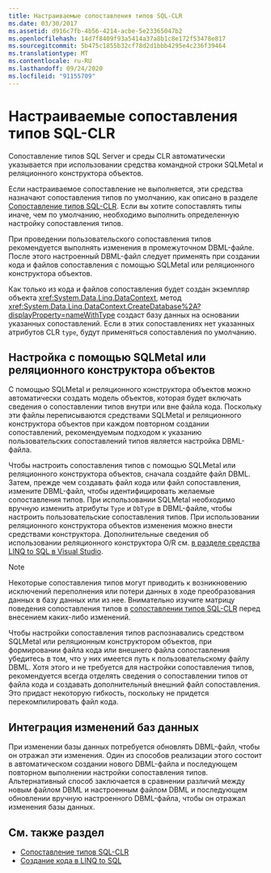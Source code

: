 ```yaml
---
title: Настраиваемые сопоставления типов SQL-CLR
ms.date: 03/30/2017
ms.assetid: d916c7fb-4b56-4214-acbe-5e23365047b2
ms.openlocfilehash: 14d7f8409f93a5414a37a8b1c8e172f53478e817
ms.sourcegitcommit: 5b475c1855b32cf78d2d1bbb4295e4c236f39464
ms.translationtype: MT
ms.contentlocale: ru-RU
ms.lasthandoff: 09/24/2020
ms.locfileid: "91155709"
---
```

# <a name="sql-clr-custom-type-mappings"></a>Настраиваемые сопоставления типов SQL-CLR

Сопоставление типов SQL Server и среды CLR автоматически указывается при использовании средства командной строки SQLMetal и реляционного конструктора объектов.  
  
 Если настраиваемое сопоставление не выполняется, эти средства назначают сопоставления типов по умолчанию, как описано в разделе [Сопоставление типов SQL-CLR](sql-clr-type-mapping.md). Если вы хотите сопоставлять типы иначе, чем по умолчанию, необходимо выполнить определенную настройку сопоставления типов.  
  
 При проведении пользовательского сопоставления типов рекомендуется выполнять изменения в промежуточном DBML-файле. После этого настроенный DBML-файл следует применять при создании кода и файлов сопоставления с помощью SQLMetal или реляционного конструктора объектов.  
  
 Как только из кода и файлов сопоставления будет создан экземпляр объекта <xref:System.Data.Linq.DataContext>, метод <xref:System.Data.Linq.DataContext.CreateDatabase%2A?displayProperty=nameWithType> создаст базу данных на основании указанных сопоставлений. Если в этих сопоставлениях нет указанных атрибутов CLR `type`, будут применяться сопоставления по умолчанию.  
  
## <a name="customization-with-sqlmetal-or-or-designer"></a>Настройка с помощью SQLMetal или реляционного конструктора объектов  

 С помощью SQLMetal и реляционного конструктора объектов можно автоматически создать модель объектов, которая будет включать сведения о сопоставлении типов внутри или вне файла кода. Поскольку эти файлы переписываются средствами SQLMetal и реляционного конструктора объектов при каждом повторном создании сопоставлений, рекомендуемым подходом к указанию пользовательских сопоставлений типов является настройка DBML-файла.  
  
 Чтобы настроить сопоставления типов с помощью SQLMetal или реляционного конструктора объектов, сначала создайте файл DBML. Затем, прежде чем создавать файл кода или файл сопоставления, измените DBML-файл, чтобы идентифицировать желаемые сопоставления типов. При использовании SQLMetal необходимо вручную изменить атрибуты `Type` и `DbType` в DBML-файле, чтобы настроить пользовательские сопоставления типов. При использовании реляционного конструктора объектов изменения можно внести средствами конструктора. Дополнительные сведения об использовании реляционного конструктора O/R см. [в разделе средства LINQ to SQL в Visual Studio](/visualstudio/data-tools/linq-to-sql-tools-in-visual-studio2).  
  
> [!NOTE]
> Некоторые сопоставления типов могут приводить к возникновению исключений переполнения или потери данных в ходе преобразования данных в базу данных или из нее. Внимательно изучите матрицу поведения сопоставления типов в [сопоставлении типов SQL-CLR](sql-clr-type-mapping.md) перед внесением каких-либо изменений.  
  
 Чтобы настройки сопоставления типов распознавались средством SQLMetal или реляционным конструктором объектов, при формировании файла кода или внешнего файла сопоставления убедитесь в том, что у них имеется путь к пользовательскому файлу DBML. Хотя этого и не требуется для настройки сопоставления типов, рекомендуется всегда отделять сведения о сопоставлении типов от файла кода и создавать дополнительный внешний файл сопоставления. Это придаст некоторую гибкость, поскольку не придется перекомпилировать файл кода.  
  
## <a name="incorporating-database-changes"></a>Интеграция изменений баз данных  

 При изменении базы данных потребуется обновлять DBML-файл, чтобы он отражал эти изменения. Один из способов реализации этого состоит в автоматическом создании нового DBML-файла и последующем повторном выполнении настройки сопоставления типов. Альтернативный способ заключается в сравнении различий между новым файлом DBML и настроенным файлом DBML и последующем обновлении вручную настроенного DBML-файла, чтобы он отражал изменения базы данных.  
  
## <a name="see-also"></a>См. также раздел

- [Сопоставление типов SQL-CLR](sql-clr-type-mapping.md)
- [Создание кода в LINQ to SQL](code-generation-in-linq-to-sql.md)
